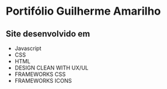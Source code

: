 # Portifólio Guilherme Amarilho

## Site desenvolvido em
- Javascript
- CSS
- HTML
- DESIGN CLEAN WITH UX/UL
- FRAMEWORKS CSS
- FRAMEWORKS ICONS